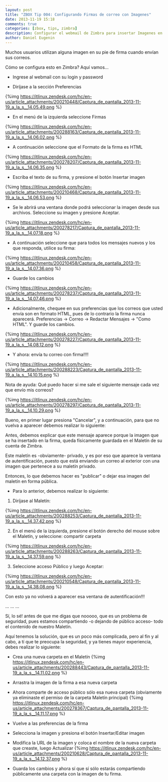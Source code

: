 ```yaml
---
layout: post
title: "ZBOX Tip 004: Configurando Firmas de correo con Imagenes"
date: 2013-11-19 15:18
comments: true
categories: [zbox, tips, zimbra]
description: Configurar el webmail de Zimbra para insertar Imagenes en el pie de firma
author: Daniel Eugenin
---
```


Muchos usuarios utilizan alguna imagen en su pie de firma cuando envían sus correos.

Cómo se configura esto en Zimbra? Aquí vamos...

* Ingrese al webmail con su login y password

* Diríjase a la sección Preferencias

{%img https://itlinux.zendesk.com/hc/en-us/article_attachments/200210448/Captura_de_pantalla_2013-11-19_a_la_s__14.05.49.png %}


* En el menú de la izquierda seleccione Firmas

{%img https://itlinux.zendesk.com/hc/en-us/article_attachments/200288163/Captura_de_pantalla_2013-11-19_a_la_s__14.06.02.png %}

* A continuación seleccione que el Formato de la firma es HTML

{%img https://itlinux.zendesk.com/hc/en-us/article_attachments/200278207/Captura_de_pantalla_2013-11-19_a_la_s__14.06.35.png %}


* Escriba el texto de su firma, y presione el botón Insertar imagen

{%img https://itlinux.zendesk.com/hc/en-us/article_attachments/200210468/Captura_de_pantalla_2013-11-19_a_la_s__14.06.53.png %}

* Se le abrirá una ventana donde podrá seleccionar la imagen desde sus archivos. Seleccione su imagen y presione Aceptar.

{%img https://itlinux.zendesk.com/hc/en-us/article_attachments/200278217/Captura_de_pantalla_2013-11-19_a_la_s__14.07.18.png %}

* A continuación seleccione que para todos los mensajes nuevos y los que responda, utilice su firma:

{%img https://itlinux.zendesk.com/hc/en-us/article_attachments/200210458/Captura_de_pantalla_2013-11-19_a_la_s__14.07.36.png %}

* Guarde los cambios

{%img https://itlinux.zendesk.com/hc/en-us/article_attachments/200278237/Captura_de_pantalla_2013-11-19_a_la_s__14.07.46.png %}


* Adicionalmente, chequee en sus preferencias que los correos que usted envía son en formato HTML, pues de lo contrario la firma nunca aparecerá. Preferencias -> Correo -> Redactar Mensajes -> "Como HTML". Y guarde los cambios.

{%img https://itlinux.zendesk.com/hc/en-us/article_attachments/200278227/Captura_de_pantalla_2013-11-19_a_la_s__14.08.12.png %}



* Y ahora: envía tu correo con firma!!!!

{%img https://itlinux.zendesk.com/hc/en-us/article_attachments/200288223/Captura_de_pantalla_2013-11-19_a_la_s__14.10.15.png %}




Nota de ayuda:
Qué puedo hacer si me sale el siguiente mensaje cada vez que envío mis correos?

{%img https://itlinux.zendesk.com/hc/en-us/article_attachments/200278297/Captura_de_pantalla_2013-11-19_a_la_s__14.10.29.png %}

Bueno, en primer lugar presiona "Cancelar", y a continuación, para que no vuelva a aparecer debemos realizar lo siguiente:

Antes, debemos explicar que este mensaje aparece porque la imagen que se ha insertado en la firma, queda físicamente guardada en el Maletín de su cuenta de Zimbra.

Este maletín es -obviamente- privado, y es por eso que aparece la ventana de autentificación, puesto que está enviando un correo al exterior con una imagen que pertenece a su maletín privado.

Entonces, lo que debemos hacer es "publicar" o dejar esa imagen del maletín en forma pública.

* Para lo anterior, debemos realizar lo siguiente:

1) Diríjase al Maletín:

{%img https://itlinux.zendesk.com/hc/en-us/article_attachments/200288253/Captura_de_pantalla_2013-11-19_a_la_s__14.37.42.png %}

2) En el menú de la izquierda, presione el botón derecho del mouse sobre el Maletín, y seleccione: compartir carpeta

{%img https://itlinux.zendesk.com/hc/en-us/article_attachments/200288263/Captura_de_pantalla_2013-11-19_a_la_s__14.37.59.png %}

3) Seleccione acceso Público y luego Aceptar:

{%img https://itlinux.zendesk.com/hc/en-us/article_attachments/200210548/Captura_de_pantalla_2013-11-19_a_la_s__14.38.08.png %}


Con esto ya no volverá a aparecer esa ventana de autentificación!!!

...
...
...

Sí, lo sé! antes de que me digas que nooooo, que es un problema de seguridad, pues estamos compartiendo -o dejando de público acceso- todo el contenido de nuestro Maletín. 

Aquí tenemos la solución, que es un poco más complicada, pero al fin y al cabo, a tí que te preocupa la seguridad, y ya tienes mayor experiencia, debes realizar lo siguiente:

* Crea una nueva carpeta en el Maletín
{%img https://itlinux.zendesk.com/hc/en-us/article_attachments/200288443/Captura_de_pantalla_2013-11-19_a_la_s__14.11.02.png %}

* Arrastra la imagen de la firma a esa nueva carpeta

* Ahora comparte de acceso público sólo esa nueva carpeta (obviamente ya eliminaste el permiso de la carpeta Maletín principal)
{%img https://itlinux.zendesk.com/hc/en-us/article_attachments/200278367/Captura_de_pantalla_2013-11-19_a_la_s__14.11.17.png %}

* Vuelve a las preferencias de la firma

* Selecciona la imagen y presiona el botón Insertar/Editar imagen

* Modifica la URL de la imagen y coloca el nombre de la nueva carpeta que creaste, luego Actualizar
{%img https://itlinux.zendesk.com/hc/en-us/article_attachments/200210628/Captura_de_pantalla_2013-11-19_a_la_s__14.12.37.png %}

* Guarda los cambios y ahora sí que sí sólo estarás compartiendo públicamente una carpeta con la imagen de tu firma.
